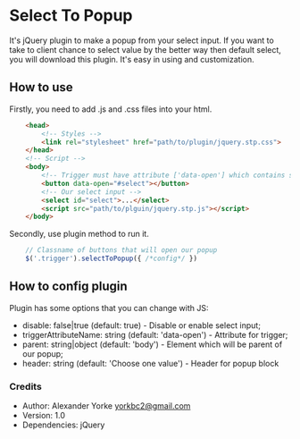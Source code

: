 # Select To Popup

It's jQuery plugin to make a popup from your select input. If you want to take to client chance to select value by the better way then default select, you will download this plugin. It's easy in using and customization. 

## How to use
Firstly, you need to add .js and .css files into your html.
```html
	<head>
		<!-- Styles -->
		<link rel="stylesheet" href="path/to/plugin/jquery.stp.css">
	</head>
	<!-- Script -->
	<body>
		<!-- Trigger must have attribute ['data-open'] which contains selector of popup -->
		<button data-open="#select"></button>
		<!-- Our select input -->
		<select id="select">...</select>
		<script src="path/to/plguin/jquery.stp.js"></script>
	</body>
```
Secondly, use plugin method to run it.
```js
	// Classname of buttons that will open our popup
	$('.trigger').selectToPopup({ /*config*/ })
```

## How to config plugin

Plugin has some options that you can change with JS:

* disable: false|true (default: true) - Disable or enable select input;
* triggerAttributeName: string (default: 'data-open') - Attribute for trigger;
* parent: string|object (default: 'body') - Element which will be parent of our popup;
* header: string (default: 'Choose one value') - Header for popup block

### Credits

* Author: Alexander Yorke <yorkbc2@gmail.com>
* Version: 1.0
* Dependencies: jQuery